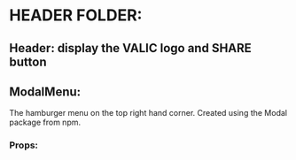 # HEADER FOLDER:
## Header: display the VALIC logo and SHARE button

## ModalMenu: 
The hamburger menu on the top right hand corner. Created using the Modal package from npm.
### Props:
